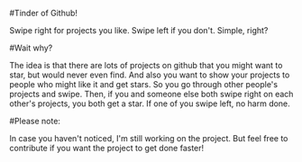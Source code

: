 #Tinder of Github!

Swipe right for projects you like. Swipe left if you don't. Simple, right?

#Wait why?

The idea is that there are lots of projects on github that you might want to star, but would never even find. And also you want to show your projects to people who might like it and get stars. So you go through other people's projects and swipe. Then, if you and someone else both swipe right on each other's projects, you both get a star. If one of you swipe left, no harm done. 

#Please note:

In case you haven't noticed, I'm still working on the project. But feel free to contribute if you want the project to get done faster!

